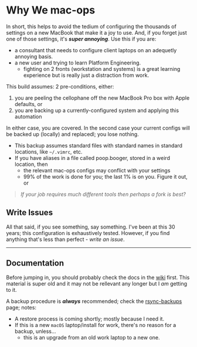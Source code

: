 # Why We mac-ops

In short, this helps to avoid the tedium of configuring the thousands of settings on a new MacBook that make it a joy to use. And, if you forget just one of those settings, it's ***super annoying***. Use this if you are:

* a consultant that needs to configure client laptops on an adequetly annoying basis.
* a new user and trying to learn Platform Engineering.
  * fighting on 2 fronts (workstation and systems) is a great learning experience but is really just a distraction from work.

This build assumes: 2 pre-conditions, either:

1. you are peeling the cellophane off the new MacBook Pro box with Apple defaults, or
2. you are backing up a currently-configured system and applying this automation

In either case, you are covered. In the second case your current configs will be backed up (locally) and replacedl; you lose nothing.

* This backup assumes standard files with standard names in standard locations, like `~/.vimrc`, etc.
* If you have aliases in a file called poop.booger, stored in a weird location, then
  * the relevant mac-ops configs may conflict with your settings
  * 99% of the work is done for you; the last 1% is on you. Figure it out, or

> *If your job requires much different tools then perhaps a fork is best?*

## Write Issues

All that said, if you see something, say something. I've been at this 30 years; this configuration is exhaustively tested. However, if you find anything that's less than perfect - *write an issue*.

---

## Documentation

Before jumping in, you should probably check the docs in the [wiki] first. This material is super old and it may not be rellevant any longer but I *am* getting to it.

A backup procedure is ***always*** recommended; check the [rsync-backups] page; notes:

* A restore process is coming shortly; mostly because I need it.
* If this is a new `macOS` laptop/install for work, there's no reason for a backup, unless...
  * this is an upgrade from an old work laptop to a new one.

<!-- docs/refs -->

[wiki]:https://github.com/todd-dsm/mac-ops/wiki
[rsync-backups]:https://github.com/todd-dsm/rsync-backups

